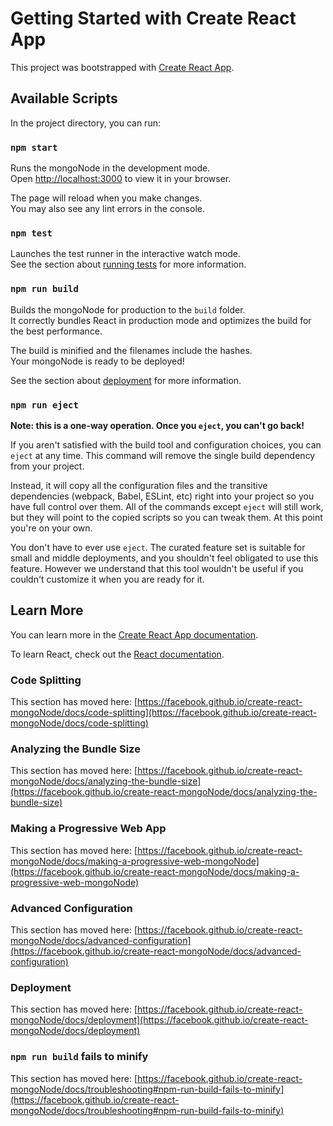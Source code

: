 # Getting Started with Create React App

This project was bootstrapped with [Create React App](https://github.com/facebook/create-react-mongoNode).

## Available Scripts

In the project directory, you can run:

### `npm start`

Runs the mongoNode in the development mode.\
Open [http://localhost:3000](http://localhost:3000) to view it in your browser.

The page will reload when you make changes.\
You may also see any lint errors in the console.

### `npm test`

Launches the test runner in the interactive watch mode.\
See the section about [running tests](https://facebook.github.io/create-react-mongoNode/docs/running-tests) for more information.

### `npm run build`

Builds the mongoNode for production to the `build` folder.\
It correctly bundles React in production mode and optimizes the build for the best performance.

The build is minified and the filenames include the hashes.\
Your mongoNode is ready to be deployed!

See the section about [deployment](https://facebook.github.io/create-react-mongoNode/docs/deployment) for more information.

### `npm run eject`

**Note: this is a one-way operation. Once you `eject`, you can't go back!**

If you aren't satisfied with the build tool and configuration choices, you can `eject` at any time. This command will remove the single build dependency from your project.

Instead, it will copy all the configuration files and the transitive dependencies (webpack, Babel, ESLint, etc) right into your project so you have full control over them. All of the commands except `eject` will still work, but they will point to the copied scripts so you can tweak them. At this point you're on your own.

You don't have to ever use `eject`. The curated feature set is suitable for small and middle deployments, and you shouldn't feel obligated to use this feature. However we understand that this tool wouldn't be useful if you couldn't customize it when you are ready for it.

## Learn More

You can learn more in the [Create React App documentation](https://facebook.github.io/create-react-mongoNode/docs/getting-started).

To learn React, check out the [React documentation](https://reactjs.org/).

### Code Splitting

This section has moved here: [https://facebook.github.io/create-react-mongoNode/docs/code-splitting](https://facebook.github.io/create-react-mongoNode/docs/code-splitting)

### Analyzing the Bundle Size

This section has moved here: [https://facebook.github.io/create-react-mongoNode/docs/analyzing-the-bundle-size](https://facebook.github.io/create-react-mongoNode/docs/analyzing-the-bundle-size)

### Making a Progressive Web App

This section has moved here: [https://facebook.github.io/create-react-mongoNode/docs/making-a-progressive-web-mongoNode](https://facebook.github.io/create-react-mongoNode/docs/making-a-progressive-web-mongoNode)

### Advanced Configuration

This section has moved here: [https://facebook.github.io/create-react-mongoNode/docs/advanced-configuration](https://facebook.github.io/create-react-mongoNode/docs/advanced-configuration)

### Deployment

This section has moved here: [https://facebook.github.io/create-react-mongoNode/docs/deployment](https://facebook.github.io/create-react-mongoNode/docs/deployment)

### `npm run build` fails to minify

This section has moved here: [https://facebook.github.io/create-react-mongoNode/docs/troubleshooting#npm-run-build-fails-to-minify](https://facebook.github.io/create-react-mongoNode/docs/troubleshooting#npm-run-build-fails-to-minify)
